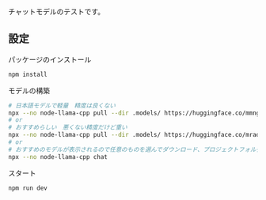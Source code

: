 チャットモデルのテストです。

## 設定

パッケージのインストール

```bash
npm install
```

モデルの構築

```bash
# 日本語モデルで軽量　精度は良くない
npx --no node-llama-cpp pull --dir .models/ https://huggingface.co/mmnga/ELYZA-japanese-Llama-2-7b-instruct-gguf/blob/main/ELYZA-japanese-Llama-2-7b-instruct-q2_K.gguf
# or
# おすすめらしい　悪くない精度だけど重い
npx --no node-llama-cpp pull --dir .models/ https://huggingface.co/mradermacher/Meta-Llama-3.1-8B-Instruct-GGUF/blob/main/Meta-Llama-3.1-8B-Instruct.Q6_K.gguf
# or
# おすすめのモデルが表示されるので任意のものを選んでダウンロード、プロジェクトフォルダに引っ張ってくる
npx --no node-llama-cpp chat
```

スタート

```bash
npm run dev
```
